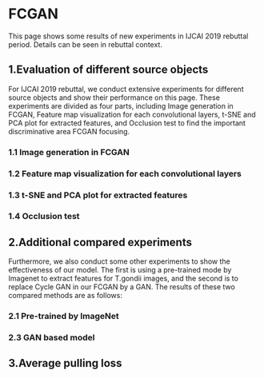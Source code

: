 # FCGAN
This page shows some results of new experiments in IJCAI 2019 rebuttal period. Details can be seen in rebuttal context.

## 1.Evaluation of different source objects
For IJCAI 2019 rebuttal, we conduct extensive experiments for different source objects and show their performance on this page. These experiments are divided as four parts, including Image generation in FCGAN, Feature map visualization for each convolutional layers, t-SNE and PCA plot for extracted features, and Occlusion test to find the important discriminative area FCGAN focusing.
 
### 1.1 Image generation in FCGAN

### 1.2 Feature map visualization for each convolutional layers

### 1.3 t-SNE and PCA plot for extracted features

### 1.4 Occlusion test

## 2.Additional compared experiments
Furthermore, we also conduct some other experiments to show the effectiveness of our model. The first is using a pre-trained mode by Imagenet to extract features for T.gondii images, and the second is to replace Cycle GAN in our FCGAN by a GAN. The results of these two compared methods are as follows:

### 2.1 Pre-trained by ImageNet

### 2.3 GAN based model

## 3.Average pulling loss
